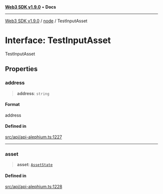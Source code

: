[**Web3 SDK v1.9.0**](../../../README.md) • **Docs**

***

[Web3 SDK v1.9.0](../../../globals.md) / [node](../README.md) / TestInputAsset

# Interface: TestInputAsset

TestInputAsset

## Properties

### address

> **address**: `string`

#### Format

address

#### Defined in

[src/api/api-alephium.ts:1227](https://github.com/Mystic-Nayy/alephium-web3/blob/c1afd789a197ce5fe21f08c2965942090157c33d/packages/web3/src/api/api-alephium.ts#L1227)

***

### asset

> **asset**: [`AssetState`](AssetState.md)

#### Defined in

[src/api/api-alephium.ts:1228](https://github.com/Mystic-Nayy/alephium-web3/blob/c1afd789a197ce5fe21f08c2965942090157c33d/packages/web3/src/api/api-alephium.ts#L1228)
